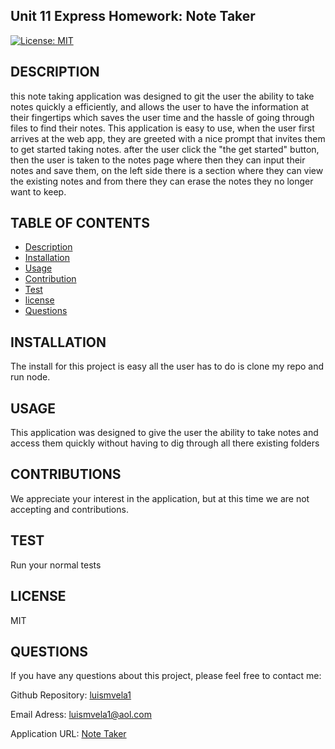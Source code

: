 ## Unit 11 Express Homework: Note Taker

  [![License: MIT](https://img.shields.io/badge/License-MIT-yellow.svg)](https://opensource.org/licenses/MIT)

  ## DESCRIPTION

  this note taking application was designed to git the user the ability to take notes quickly a efficiently, and allows the user to have the information at their fingertips which saves the user time and the hassle of going through files  to find their notes. This application is easy to use, when the user first arrives at the web app, they are greeted with a nice prompt that invites them to get started taking notes. after the user click the "the get started" button, then the user is taken to the notes page where then they can input their notes and save them, on the left side there is a section where they can view the existing notes and from there they can erase the notes they no longer want to keep.  

  ## TABLE OF CONTENTS

  * [Description](#description)
  * [Installation](#install)
  * [Usage](#usage)
  * [Contribution](#contribution)
  * [Test](#test)
  * [license](#license)
  * [Questions](#questions)
  

  ## INSTALLATION

  The install for this project is easy all the user has to do is clone my repo and run node.

  ## USAGE

  This application was designed to  give the user the ability to take notes and access them quickly without having to dig through all there existing folders 

  ## CONTRIBUTIONS

  We appreciate your interest in the application, but at this time we are not accepting and contributions.

  ## TEST

  Run your normal tests

  ## LICENSE

  MIT

  ## QUESTIONS
  
  If you have any questions about this project, please feel free to contact me:

  Github Repository: [luismvela1](https://github.com/luismvela1)

  Email Adress: [luismvela1@aol.com](luismvela1@gmail.com)

 Application URL: [Note Taker]()
